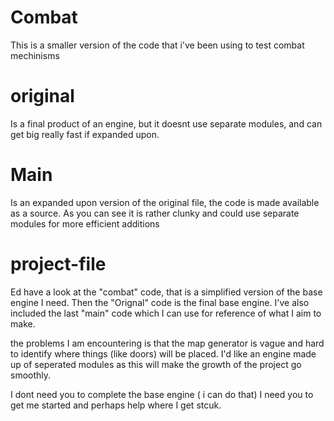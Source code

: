 # Combat
This is a smaller version of the code that i've been using to test combat mechinisms

# original
Is a final product of an engine, but it doesnt use separate modules, and can get big really fast if expanded upon.

# Main
Is an expanded upon version of the original file, the code is made available as a source. As you can see it is rather clunky and could use separate modules for more efficient additions

# project-file

Ed have a look at the "combat" code, that is a simplified version of the base engine I need.
Then the "Orignal" code is the final base engine.
I've also included the last "main" code which I can use for reference of what I aim to make.

the problems I am encountering is that the map generator is vague and hard to identify where things (like doors) will be placed.
I'd like an engine made up of seperated modules as this will make the growth of the project go smoothly.

I dont need you to complete the base engine ( i can do that) I need you to get me started and perhaps help where I get stcuk.
